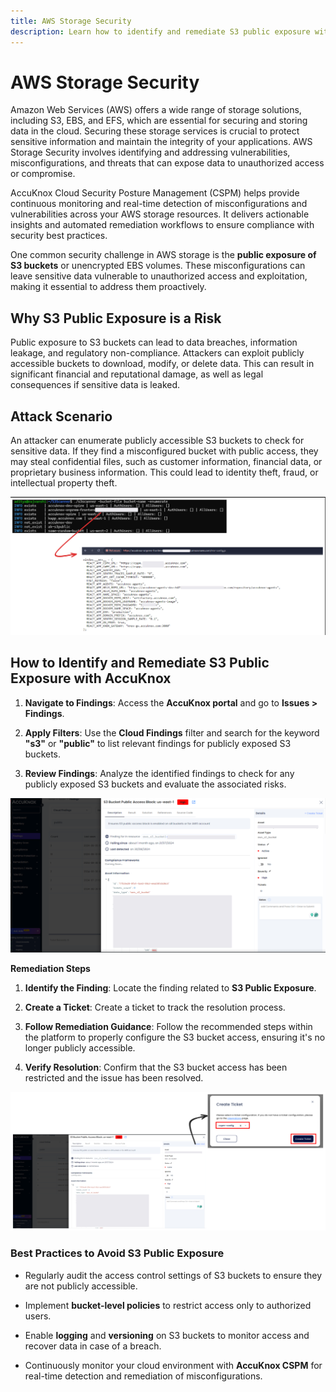 ```yaml
---
title: AWS Storage Security
description: Learn how to identify and remediate S3 public exposure with AccuKnox Cloud Security Posture Management (CSPM) to secure your AWS storage resources.
---
```


# AWS Storage Security

Amazon Web Services (AWS) offers a wide range of storage solutions, including S3, EBS, and EFS, which are essential for securing and storing data in the cloud. Securing these storage services is crucial to protect sensitive information and maintain the integrity of your applications. AWS Storage Security involves identifying and addressing vulnerabilities, misconfigurations, and threats that can expose data to unauthorized access or compromise.

AccuKnox Cloud Security Posture Management (CSPM) helps provide continuous monitoring and real-time detection of misconfigurations and vulnerabilities across your AWS storage resources. It delivers actionable insights and automated remediation workflows to ensure compliance with security best practices.

One common security challenge in AWS storage is the **public exposure of S3 buckets** or unencrypted EBS volumes. These misconfigurations can leave sensitive data vulnerable to unauthorized access and exploitation, making it essential to address them proactively.

## **Why S3 Public Exposure is a Risk**

Public exposure to S3 buckets can lead to data breaches, information leakage, and regulatory non-compliance. Attackers can exploit publicly accessible buckets to download, modify, or delete data. This can result in significant financial and reputational damage, as well as legal consequences if sensitive data is leaked.

## **Attack Scenario**

An attacker can enumerate publicly accessible S3 buckets to check for sensitive data. If they find a misconfigured bucket with public access, they may steal confidential files, such as customer information, financial data, or proprietary business information. This could lead to identity theft, fraud, or intellectual property theft.

![image-20241217-073526.png](../images/cloud/aws/s1.png)

## **How to Identify and Remediate S3 Public Exposure with AccuKnox**

1. **Navigate to Findings**: Access the **AccuKnox portal** and go to **Issues > Findings**.

2. **Apply Filters**: Use the **Cloud Findings** filter and search for the keyword **"s3"** or **"public"** to list relevant findings for publicly exposed S3 buckets.

3. **Review Findings**: Analyze the identified findings to check for any publicly exposed S3 buckets and evaluate the associated risks.

![image-20241217-073623.png](../images/cloud/aws/s2.png)

**Remediation Steps**

1. **Identify the Finding**: Locate the finding related to **S3 Public Exposure**.

2. **Create a Ticket**: Create a ticket to track the resolution process.

3. **Follow Remediation Guidance**: Follow the recommended steps within the platform to properly configure the S3 bucket access, ensuring it's no longer publicly accessible.

4. **Verify Resolution**: Confirm that the S3 bucket access has been restricted and the issue has been resolved.

![image-20241217-073711.png](../images/cloud/aws/s3.png)

### **Best Practices to Avoid S3 Public Exposure**

- Regularly audit the access control settings of S3 buckets to ensure they are not publicly accessible.

- Implement **bucket-level policies** to restrict access only to authorized users.

- Enable **logging** and **versioning** on S3 buckets to monitor access and recover data in case of a breach.

- Continuously monitor your cloud environment with **AccuKnox CSPM** for real-time detection and remediation of misconfigurations.
